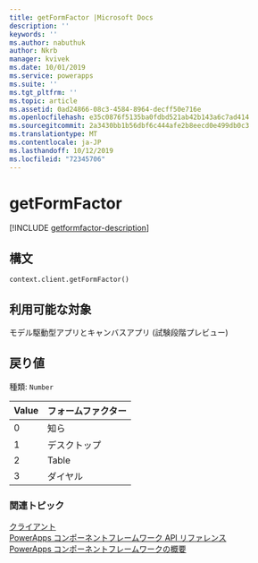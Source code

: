 ```yaml
---
title: getFormFactor |Microsoft Docs
description: ''
keywords: ''
ms.author: nabuthuk
author: Nkrb
manager: kvivek
ms.date: 10/01/2019
ms.service: powerapps
ms.suite: ''
ms.tgt_pltfrm: ''
ms.topic: article
ms.assetid: 0ad24866-08c3-4584-8964-decff50e716e
ms.openlocfilehash: e35c0876f5135ba0fdbd521ab42b143a6c7ad414
ms.sourcegitcommit: 2a3430bb1b56dbf6c444afe2b8eecd0e499db0c3
ms.translationtype: MT
ms.contentlocale: ja-JP
ms.lasthandoff: 10/12/2019
ms.locfileid: "72345706"
---
```

# <a name="getformfactor"></a>getFormFactor

[!INCLUDE [getformfactor-description](includes/getformfactor-description.md)]

## <a name="syntax"></a>構文

`context.client.getFormFactor()`

## <a name="available-for"></a>利用可能な対象 

モデル駆動型アプリとキャンバスアプリ (試験段階プレビュー)

## <a name="return-value"></a>戻り値

種類: `Number`

|Value|フォームファクター|
|---|---|
|0|知ら|
|1|デスクトップ|
|2|Table|
|3|ダイヤル|


### <a name="related-topics"></a>関連トピック

[クライアント](../client.md)<br/>
[PowerApps コンポーネントフレームワーク API リファレンス](../../reference/index.md)<br/>
[PowerApps コンポーネントフレームワークの概要](../../overview.md)